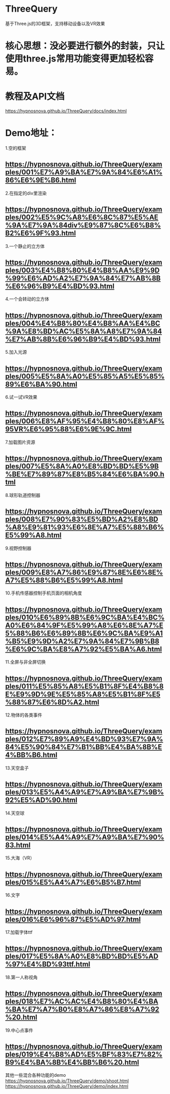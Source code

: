 # ThreeQuery
基于Three.js的3D框架，支持移动设备以及VR效果
<br>
# 核心思想：没必要进行额外的封装，只让使用three.js常用功能变得更加轻松容易。
# 教程及API文档
https://hypnosnova.github.io/ThreeQuery/docs/index.html

# Demo地址：
1.空的框架
## https://hypnosnova.github.io/ThreeQuery/examples/001%E7%A9%BA%E7%9A%84%E6%A1%86%E6%9E%B6.html
2.在指定的div里渲染
## https://hypnosnova.github.io/ThreeQuery/examples/002%E5%9C%A8%E6%8C%87%E5%AE%9A%E7%9A%84div%E9%87%8C%E6%B8%B2%E6%9F%93.html
3.一个静止的立方体
## https://hypnosnova.github.io/ThreeQuery/examples/003%E4%B8%80%E4%B8%AA%E9%9D%99%E6%AD%A2%E7%9A%84%E7%AB%8B%E6%96%B9%E4%BD%93.html
4.一个会转动的立方体
## https://hypnosnova.github.io/ThreeQuery/examples/004%E4%B8%80%E4%B8%AA%E4%BC%9A%E8%BD%AC%E5%8A%A8%E7%9A%84%E7%AB%8B%E6%96%B9%E4%BD%93.html
5.加入光源
## https://hypnosnova.github.io/ThreeQuery/examples/005%E5%8A%A0%E5%85%A5%E5%85%89%E6%BA%90.html
6.试一试VR效果
## https://hypnosnova.github.io/ThreeQuery/examples/006%E8%AF%95%E4%B8%80%E8%AF%95VR%E6%95%88%E6%9E%9C.html
7.加载图片资源
## https://hypnosnova.github.io/ThreeQuery/examples/007%E5%8A%A0%E8%BD%BD%E5%9B%BE%E7%89%87%E8%B5%84%E6%BA%90.html
8.球形轨道控制器
## https://hypnosnova.github.io/ThreeQuery/examples/008%E7%90%83%E5%BD%A2%E8%BD%A8%E9%81%93%E6%8E%A7%E5%88%B6%E5%99%A8.html
9.视野控制器
## https://hypnosnova.github.io/ThreeQuery/examples/009%E8%A7%86%E9%87%8E%E6%8E%A7%E5%88%B6%E5%99%A8.html
10.手机传感器控制手机页面的相机角度
## https://hypnosnova.github.io/ThreeQuery/examples/010%E6%89%8B%E6%9C%BA%E4%BC%A0%E6%84%9F%E5%99%A8%E6%8E%A7%E5%88%B6%E6%89%8B%E6%9C%BA%E9%A1%B5%E9%9D%A2%E7%9A%84%E7%9B%B8%E6%9C%BA%E8%A7%92%E5%BA%A6.html
11.全屏与非全屏切换
## https://hypnosnova.github.io/ThreeQuery/examples/011%E5%85%A8%E5%B1%8F%E4%B8%8E%E9%9D%9E%E5%85%A8%E5%B1%8F%E5%88%87%E6%8D%A2.html
12.物体的各类事件
## https://hypnosnova.github.io/ThreeQuery/examples/012%E7%89%A9%E4%BD%93%E7%9A%84%E5%90%84%E7%B1%BB%E4%BA%8B%E4%BB%B6.html
13.天空盒子
## https://hypnosnova.github.io/ThreeQuery/examples/013%E5%A4%A9%E7%A9%BA%E7%9B%92%E5%AD%90.html
14.天空球
## https://hypnosnova.github.io/ThreeQuery/examples/014%E5%A4%A9%E7%A9%BA%E7%90%83.html
15.大海（VR）
## https://hypnosnova.github.io/ThreeQuery/examples/015%E5%A4%A7%E6%B5%B7.html
16.文字
## https://hypnosnova.github.io/ThreeQuery/examples/016%E6%96%87%E5%AD%97.html
17.加载字体ttf
## https://hypnosnova.github.io/ThreeQuery/examples/017%E5%8A%A0%E8%BD%BD%E5%AD%97%E4%BD%93ttf.html
18.第一人称视角
## https://hypnosnova.github.io/ThreeQuery/examples/018%E7%AC%AC%E4%B8%80%E4%BA%BA%E7%A7%B0%E8%A7%86%E8%A7%92%20.html
19.中心点事件
## https://hypnosnova.github.io/ThreeQuery/examples/019%E4%B8%AD%E5%BF%83%E7%82%B9%E4%BA%8B%E4%BB%B6%20.html
其他一些混合各种功能的demo
https://hypnosnova.github.io/ThreeQuery/demo/shoot.html
https://hypnosnova.github.io/ThreeQuery/demo/index.html
